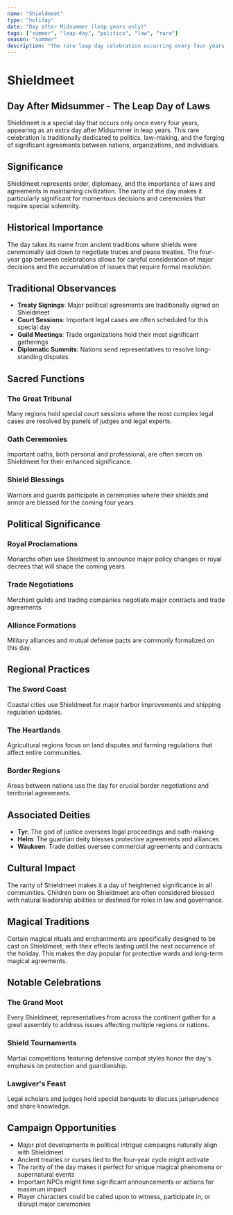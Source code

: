 ```yaml
---
name: "Shieldmeet"
type: "holiday"
date: "Day after Midsummer (leap years only)"
tags: ["summer", "leap-day", "politics", "law", "rare"]
season: "summer"
description: "The rare leap day celebration occurring every four years, dedicated to politics, law, and grand agreements."
---
```


# Shieldmeet

## Day After Midsummer - The Leap Day of Laws

Shieldmeet is a special day that occurs only once every four years, appearing as an extra day after Midsummer in leap years. This rare celebration is traditionally dedicated to politics, law-making, and the forging of significant agreements between nations, organizations, and individuals.

## Significance

Shieldmeet represents order, diplomacy, and the importance of laws and agreements in maintaining civilization. The rarity of the day makes it particularly significant for momentous decisions and ceremonies that require special solemnity.

## Historical Importance

The day takes its name from ancient traditions where shields were ceremonially laid down to negotiate truces and peace treaties. The four-year gap between celebrations allows for careful consideration of major decisions and the accumulation of issues that require formal resolution.

## Traditional Observances

- **Treaty Signings**: Major political agreements are traditionally signed on Shieldmeet
- **Court Sessions**: Important legal cases are often scheduled for this special day
- **Guild Meetings**: Trade organizations hold their most significant gatherings
- **Diplomatic Summits**: Nations send representatives to resolve long-standing disputes

## Sacred Functions

### The Great Tribunal

Many regions hold special court sessions where the most complex legal cases are resolved by panels of judges and legal experts.

### Oath Ceremonies

Important oaths, both personal and professional, are often sworn on Shieldmeet for their enhanced significance.

### Shield Blessings

Warriors and guards participate in ceremonies where their shields and armor are blessed for the coming four years.

## Political Significance

### Royal Proclamations

Monarchs often use Shieldmeet to announce major policy changes or royal decrees that will shape the coming years.

### Trade Negotiations

Merchant guilds and trading companies negotiate major contracts and trade agreements.

### Alliance Formations

Military alliances and mutual defense pacts are commonly formalized on this day.

## Regional Practices

### The Sword Coast

Coastal cities use Shieldmeet for major harbor improvements and shipping regulation updates.

### The Heartlands

Agricultural regions focus on land disputes and farming regulations that affect entire communities.

### Border Regions

Areas between nations use the day for crucial border negotiations and territorial agreements.

## Associated Deities

- **Tyr**: The god of justice oversees legal proceedings and oath-making
- **Helm**: The guardian deity blesses protective agreements and alliances
- **Waukeen**: Trade deities oversee commercial agreements and contracts

## Cultural Impact

The rarity of Shieldmeet makes it a day of heightened significance in all communities. Children born on Shieldmeet are often considered blessed with natural leadership abilities or destined for roles in law and governance.

## Magical Traditions

Certain magical rituals and enchantments are specifically designed to be cast on Shieldmeet, with their effects lasting until the next occurrence of the holiday. This makes the day popular for protective wards and long-term magical agreements.

## Notable Celebrations

### The Grand Moot

Every Shieldmeet, representatives from across the continent gather for a great assembly to address issues affecting multiple regions or nations.

### Shield Tournaments

Martial competitions featuring defensive combat styles honor the day's emphasis on protection and guardianship.

### Lawgiver's Feast

Legal scholars and judges hold special banquets to discuss jurisprudence and share knowledge.

## Campaign Opportunities

- Major plot developments in political intrigue campaigns naturally align with Shieldmeet
- Ancient treaties or curses tied to the four-year cycle might activate
- The rarity of the day makes it perfect for unique magical phenomena or supernatural events
- Important NPCs might time significant announcements or actions for maximum impact
- Player characters could be called upon to witness, participate in, or disrupt major ceremonies
